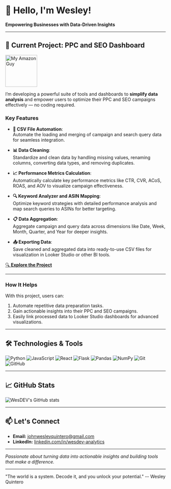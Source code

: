 # 👋 Hello, I'm Wesley!

**Empowering Businesses with Data-Driven Insights**

---

## 🚀 **Current Project: PPC and SEO Dashboard**  
[<img src="https://myamazonguy.com/wp-content/uploads/2024/04/My-Amazon-Guy-Logo.png" alt="My Amazon Guy" width="100px">](https://myamazonguy.com)  

I’m developing a powerful suite of tools and dashboards to **simplify data analysis** and empower users to optimize their PPC and SEO campaigns effectively — no coding required.  

### **Key Features**  

- **📂 CSV File Automation**:  
  Automate the loading and merging of campaign and search query data for seamless integration.  

- **📊 Data Cleaning**:  
  Standardize and clean data by handling missing values, renaming columns, converting data types, and removing duplicates.  

- **📈 Performance Metrics Calculation**:  
  Automatically calculate key performance metrics like CTR, CVR, ACoS, ROAS, and AOV to visualize campaign effectiveness.  

- **🔍 Keyword Analyzer and ASIN Mapping**:  
  Optimize keyword strategies with detailed performance analysis and map search queries to ASINs for better targeting.  

- **📋 Data Aggregation**:  
  Aggregate campaign and query data across dimensions like Date, Week, Month, Quarter, and Year for deeper insights.  

- **📤 Exporting Data**:  
  Save cleaned and aggregated data into ready-to-use CSV files for visualization in Looker Studio or other BI tools.  

[🔍 **Explore the Project**](https://github.com/johnwesleyquintero/myamzframework/blob/main/README.md)  

---

### **How It Helps**  

With this project, users can:  
1. Automate repetitive data preparation tasks.  
2. Gain actionable insights into their PPC and SEO campaigns.  
3. Easily link processed data to Looker Studio dashboards for advanced visualizations.  


---

## 🛠️ Technologies & Tools

![Python](https://img.shields.io/badge/Python-3776AB?style=for-the-badge&logo=python&logoColor=white)
![JavaScript](https://img.shields.io/badge/JavaScript-F7DF1E?style=for-the-badge&logo=javascript&logoColor=black)
![React](https://img.shields.io/badge/React-61DAFB?style=for-the-badge&logo=react&logoColor=black)
![Flask](https://img.shields.io/badge/Flask-000000?style=for-the-badge&logo=flask&logoColor=white)
![Pandas](https://img.shields.io/badge/Pandas-150458?style=for-the-badge&logo=pandas&logoColor=white)
![NumPy](https://img.shields.io/badge/NumPy-013243?style=for-the-badge&logo=numpy&logoColor=white)
![Git](https://img.shields.io/badge/Git-F05032?style=for-the-badge&logo=git&logoColor=white)
![GitHub](https://img.shields.io/badge/GitHub-181717?style=for-the-badge&logo=github&logoColor=white)

---

## 📈 GitHub Stats

![WesDEV's GitHub stats](https://github-readme-stats.vercel.app/api?username=johnwesleyquintero&show_icons=true&theme=radical)

---

## 📫 Let's Connect

- **Email:** [johnwesleyquintero@gmail.com](mailto:johnwesleyquintero@gmail.com)
- **LinkedIn:** [linkedin.com/in/wesdev-analytics](www.linkedin.com/in/wesdev-analytics)

---

*Passionate about turning data into actionable insights and building tools that make a difference.*

---

"The world is a system. Decode it, and you unlock your potential." -- Wesley Quintero

